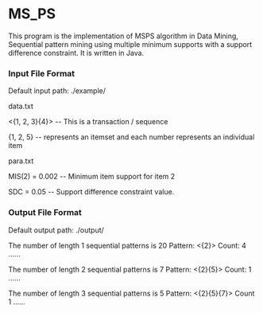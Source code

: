 MS_PS
=====

This program is the implementation of MSPS algorithm in Data Mining, Sequential pattern mining using multiple minimum supports with a support difference constraint. It is written in Java. 

### Input File Format

Default input path: ./example/

data.txt

<{1, 2, 3}{4}> -- This is a transaction / sequence

{1, 2, 5} -- represents an itemset and each number represents an individual item

para.txt

MIS(2) = 0.002 -- Minimum item support for item 2

SDC = 0.05 -- Support difference constraint value.

### Output File Format

Default output path: ./output/

The number of length 1 sequential patterns is 20
Pattern: <{2}> Count: 4
......

The number of length 2 sequential patterns is 7
Pattern: <{2}{5}> Count: 1
......

The number of length 3 sequential patterns is 5
Pattern: <{2}{5}{7}> Count 1
......
